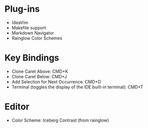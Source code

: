 # Plug-ins
- IdeaVim
- Makefile support
- Markdown Navigator
- Rainglow Color Schemes


# Key Bindings
- Clone Caret Above: CMD+K
- Clone Caret Below: CMD+J
- Add Selection for Next Occurrence: CMD+D
- Terminal (toggles the display of the IDE built-in terminal): CMD+T


# Editor
- Color Scheme: Iceberg Contrast (from rainglow)